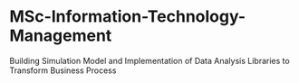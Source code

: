 # MSc-Information-Technology-Management
Building Simulation Model and Implementation of Data Analysis Libraries to Transform Business Process
